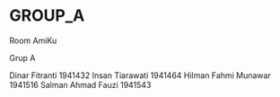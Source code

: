 # GROUP_A
Room AmiKu

Grup A

Dinar Fitranti 1941432
Insan Tiarawati 1941464
Hilman Fahmi Munawar 1941516
Salman Ahmad Fauzi 1941543
